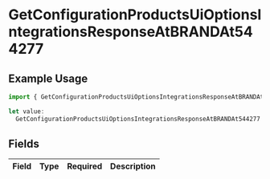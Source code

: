 # GetConfigurationProductsUiOptionsIntegrationsResponseAtBRANDAt544277

## Example Usage

```typescript
import { GetConfigurationProductsUiOptionsIntegrationsResponseAtBRANDAt544277 } from "@vercel/sdk/models/getconfigurationproductsop.js";

let value:
  GetConfigurationProductsUiOptionsIntegrationsResponseAtBRANDAt544277 = {};
```

## Fields

| Field       | Type        | Required    | Description |
| ----------- | ----------- | ----------- | ----------- |